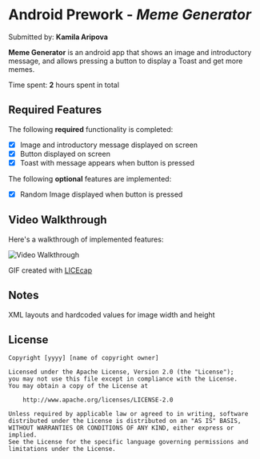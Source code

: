 # Android Prework - *Meme Generator*

Submitted by: **Kamila Aripova**

**Meme Generator** is an android app that shows an image and introductory message, and allows pressing a button to display a Toast and get more memes.

Time spent: **2** hours spent in total

## Required Features

The following **required** functionality is completed:

* [x] Image and introductory message displayed on screen
* [x] Button displayed on screen
* [x] Toast with message appears when button is pressed

The following **optional** features are implemented:

* [x] Random Image displayed when button is pressed

## Video Walkthrough

Here's a walkthrough of implemented features:

<img src="https://i.imgur.com/kyi8I6N.gif" title='Video Walkthrough' width='' alt='Video Walkthrough' />

GIF created with <a href="https://www.cockos.com/licecap/"> LICEcap </a>

## Notes
XML layouts and hardcoded values for image width and height

## License

    Copyright [yyyy] [name of copyright owner]

    Licensed under the Apache License, Version 2.0 (the "License");
    you may not use this file except in compliance with the License.
    You may obtain a copy of the License at

        http://www.apache.org/licenses/LICENSE-2.0

    Unless required by applicable law or agreed to in writing, software
    distributed under the License is distributed on an "AS IS" BASIS,
    WITHOUT WARRANTIES OR CONDITIONS OF ANY KIND, either express or implied.
    See the License for the specific language governing permissions and
    limitations under the License.
